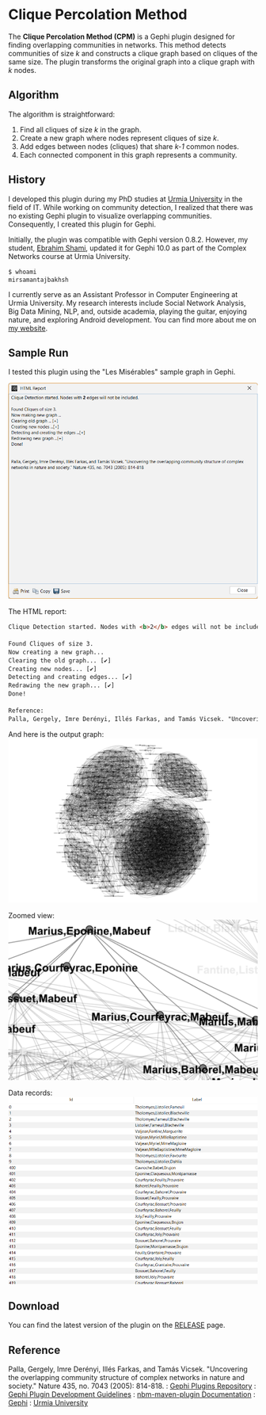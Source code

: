 # Clique Percolation Method

The **Clique Percolation Method (CPM)** is a Gephi plugin designed for finding overlapping communities in networks. This method detects communities of size *k* and constructs a clique graph based on cliques of the same size. The plugin transforms the original graph into a clique graph with *k* nodes.

## Algorithm

The algorithm is straightforward:

1. Find all cliques of size *k* in the graph.
2. Create a new graph where nodes represent cliques of size *k*.
3. Add edges between nodes (cliques) that share *k-1* common nodes.
4. Each connected component in this graph represents a community.

## History

I developed this plugin during my PhD studies at [Urmia University](https://urmia.ac.ir) in the field of IT. While working on community detection, I realized that there was no existing Gephi plugin to visualize overlapping communities. Consequently, I created this plugin for Gephi.

Initially, the plugin was compatible with Gephi version 0.8.2. However, my student, [Ebrahim Shami](https://github.com/qfewzz), updated it for Gephi 10.0 as part of the Complex Networks course at Urmia University.

```shell
$ whoami
mirsamantajbakhsh
```

I currently serve as an Assistant Professor in Computer Engineering at Urmia University. My research interests include Social Network Analysis, Big Data Mining, NLP, and, outside academia, playing the guitar, enjoying nature, and exploring Android development. You can find more about me on [my website](https://mstajbakhsh.ir).

## Sample Run

I tested this plugin using the "Les Misérables" sample graph in Gephi.

![Output Graph](Resources/output.png)

The HTML report:

```html
Clique Detection started. Nodes with <b>2</b> edges will not be included.

Found Cliques of size 3.
Now creating a new graph...
Clearing the old graph... [✔]
Creating new nodes... [✔]
Detecting and creating edges... [✔]
Redrawing the new graph... [✔]
Done!

Reference:
Palla, Gergely, Imre Derényi, Illés Farkas, and Tamás Vicsek. "Uncovering the overlapping community structure of complex networks in nature and society." Nature 435, no. 7043 (2005): 814-818
```

And here is the output graph:
![Les Misérables Graph](Resources/Les%20Miserables.png)

Zoomed view:
![Zoomed Graph](Resources/zoomed.png)

Data records:
![Data Records](Resources/records.png)

## Download

You can find the latest version of the plugin on the [RELEASE](https://github.com/mirsamantajbakhsh/CliquePercolationMethod/releases/tag/Main) page.

## Reference

Palla, Gergely, Imre Derényi, Illés Farkas, and Tamás Vicsek. "Uncovering the overlapping community structure of complex networks in nature and society." Nature 435, no. 7043 (2005): 814-818.
: [Gephi Plugins Repository](https://github.com/gephi/gephi-plugins)
: [Gephi Plugin Development Guidelines](https://github.com/gephi/gephi-plugins)
: [nbm-maven-plugin Documentation](https://github.com/apache/netbeans-tools/tree/master/nbm-maven-plugin)
: [Gephi](https://gephi.org)
: [Urmia University](https://urmia.ac.ir)